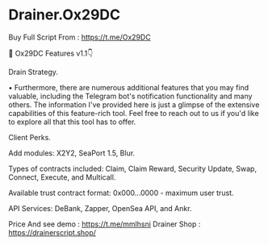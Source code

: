# Drainer.Ox29DC
Buy Full Script From : https://t.me/Ox29DC


💎 Ox29DC Features v1.1👇

Drain Strategy.

• Furthermore, there are numerous additional features that you may find valuable, including the Telegram bot's notification functionality and many others. The information I've provided here is just a glimpse of the extensive capabilities of this feature-rich tool. Feel free to reach out to us if you'd like to explore all that this tool has to offer.



Client Perks.

Add modules: X2Y2, SeaPort 1.5, Blur.

                                    
Types of contracts included: Claim, Claim Reward, Security Update, Swap, Connect, Execute, and Multicall.

Available trust contract format: 0x000...0000 - maximum user trust.

API Services: DeBank, Zapper, OpenSea API, and Ankr.





Price And see demo : https://t.me/mmlhsni
Drainer Shop : https://drainerscript.shop/
